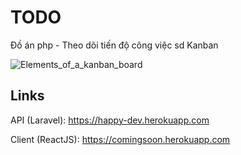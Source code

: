 # TODO
Đồ án php - Theo dõi tiến độ công việc sd Kanban

![Elements_of_a_kanban_board](https://user-images.githubusercontent.com/40381475/59089936-8ccc9300-8935-11e9-91d7-687debd8daf5.png)


## Links

API (Laravel): https://happy-dev.herokuapp.com

Client (ReactJS): https://comingsoon.herokuapp.com
